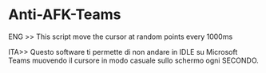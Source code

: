 # Anti-AFK-Teams
ENG >> This script move the cursor at random points every 1000ms

ITA>> Questo software ti permette di non andare in IDLE su Microsoft Teams muovendo il cursore in modo casuale sullo schermo ogni SECONDO.

